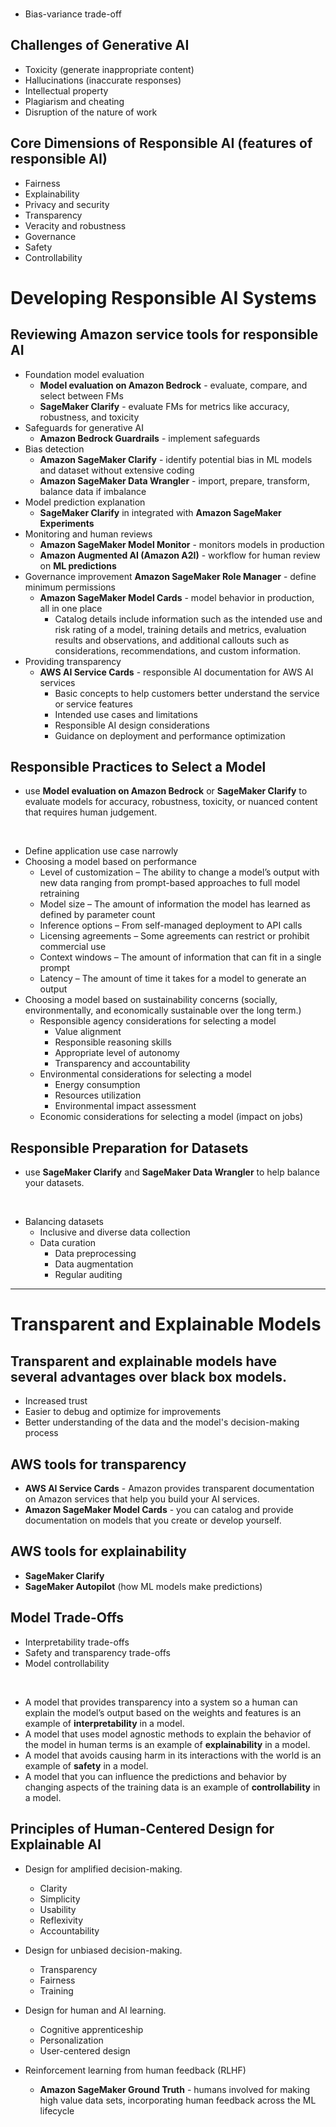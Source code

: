 <br>

- Bias-variance trade-off

## Challenges of Generative AI
- Toxicity (generate inappropriate content)
- Hallucinations (inaccurate responses)
- Intellectual property
- Plagiarism and cheating
- Disruption of the nature of work

## Core Dimensions of Responsible AI (features of responsible AI)
- Fairness
- Explainability
- Privacy and security
- Transparency  
- Veracity and robustness  
- Governance  
- Safety  
- Controllability  

# Developing Responsible AI Systems
## Reviewing Amazon service tools for responsible AI
- Foundation model evaluation
	- **Model evaluation on Amazon Bedrock** - evaluate, compare, and select between FMs  
	- **SageMaker Clarify** - evaluate FMs for metrics like accuracy, robustness, and toxicity  
- Safeguards for generative AI
	- **Amazon Bedrock Guardrails** - implement safeguards  
- Bias detection
	- **Amazon SageMaker Clarify** - identify potential bias in ML models and dataset without extensive coding  
	- **Amazon SageMaker Data Wrangler** - import, prepare, transform, balance data if imbalance  
- Model prediction explanation
	- **SageMaker Clarify** in integrated with **Amazon SageMaker Experiments**  
- Monitoring and human reviews
	- **Amazon SageMaker Model Monitor** - monitors models in production  
	- **Amazon Augmented AI (Amazon A2I)** - workflow for human review on **ML predictions**
- Governance improvement
**Amazon SageMaker Role Manager** - define minimum permissions  
	- **Amazon SageMaker Model Cards** - model behavior in production, all in one place
		- Catalog details include information such as the intended use and risk rating of a model, training details and metrics, evaluation results and observations, and additional callouts such as considerations, recommendations, and custom information. 
- Providing transparency
	- **AWS AI Service Cards** - responsible AI documentation for AWS AI services
	  - Basic concepts to help customers better understand the service or service features
	  - Intended use cases and limitations
	  - Responsible AI design considerations
	  - Guidance on deployment and performance optimization

## Responsible Practices to Select a Model
- use **Model evaluation on Amazon Bedrock** or **SageMaker Clarify** to evaluate models for accuracy, robustness, toxicity, or nuanced content that requires human judgement.
<br>

- Define application use case narrowly
- Choosing a model based on performance
  - Level of customization – The ability to change a model’s output with new data ranging from prompt-based approaches to full model retraining
  - Model size – The amount of information the model has learned as defined by parameter count
  - Inference options – From self-managed deployment to API calls
  - Licensing agreements – Some agreements can restrict or prohibit commercial use
  - Context windows – The amount of information that can fit in a single prompt
  - Latency – The amount of time it takes for a model to generate an output
- Choosing a model based on sustainability concerns (socially, environmentally, and economically sustainable over the long term.)
  - Responsible agency considerations for selecting a model
    - Value alignment
    - Responsible reasoning skills
    - Appropriate level of autonomy
    - Transparency and accountability
  - Environmental considerations for selecting a model
    - Energy consumption
    - Resources utilization
    - Environmental impact assessment
  - Economic considerations for selecting a model (impact on jobs)

## Responsible Preparation for Datasets
- use **SageMaker Clarify** and **SageMaker Data Wrangler** to help balance your datasets.
<br>

- Balancing datasets
  - Inclusive and diverse data collection
  - Data curation
    - Data preprocessing
    - Data augmentation
    - Regular auditing

---

# Transparent and Explainable Models
## Transparent and explainable models have several advantages over black box models.
- Increased trust
- Easier to debug and optimize for improvements
- Better understanding of the data and the model's decision-making process

<!-- ## Solutions for transparent and explainable models
- Explainability frameworks
- Transparent documentation
- Monitoring and auditing
- Human oversight and involvement
- Counterfactual explanations
- User interface explanations -->

## AWS tools for transparency
- **AWS AI Service Cards** - Amazon provides transparent documentation on Amazon services that help you build your AI services.
- **Amazon SageMaker Model Cards** - you can catalog and provide documentation on models that you create or develop yourself.
## AWS tools for explainability
- **SageMaker Clarify**
- **SageMaker Autopilot** (how ML models make predictions)

## Model Trade-Offs
- Interpretability trade-offs
- Safety and transparency trade-offs
- Model controllability
<br>

- A model that provides transparency into a system so a human can explain the model’s output based on the weights and features is an example of **interpretability** in a model.
- A model that uses model agnostic methods to explain the behavior of the model in human terms is an example of **explainability** in a model.
- A model that avoids causing harm in its interactions with the world is an example of **safety** in a model.
- A model that you can influence the predictions and behavior by changing aspects of the training data is an example of **controllability** in a model.

## Principles of Human-Centered Design for Explainable AI
- Design for amplified decision-making.
	- Clarity
	- Simplicity
	- Usability
	- Reflexivity
	- Accountability
- Design for unbiased decision-making.
	- Transparency
	- Fairness
	- Training
- Design for human and AI learning.
	- Cognitive apprenticeship
	- Personalization
	- User-centered design

- Reinforcement learning from human feedback (RLHF)
	- **Amazon SageMaker Ground Truth** - humans involved for making high value data sets, incorporating human feedback across the ML lifecycle
